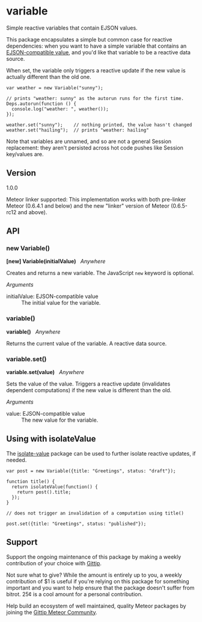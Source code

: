 # variable

Simple reactive variables that contain EJSON values.

This package encapsulates a simple but common case for reactive
dependencies: when you want to have a simple variable that contains an
[EJSON-compatible value](http://docs.meteor.com/#ejson),
and you'd like that variable to be a reactive data source.

When set, the variable only triggers a reactive update if the new
value is actually different than the old one.

```
var weather = new Variable("sunny");

// prints "weather: sunny" as the autorun runs for the first time.
Deps.autorun(function () {
  console.log("weather: ", weather());
});

weather.set("sunny");    // nothing printed, the value hasn't changed
weather.set("hailing");  // prints "weather: hailing"
```

Note that variables are unnamed, and so are not a general Session
replacement: they aren't persisted across hot code pushes like
Session key/values are.


## Version

1.0.0

Meteor linker supported:
This implementation works with both pre-linker Meteor (0.6.4.1 and
below) and the new "linker" version of Meteor (0.6.5-rc12 and above).


## API

### new Variable()

**[new] Variable(initialValue)** &nbsp; *Anywhere*

Creates and returns a new variable.  The JavaScript `new` keyword is
optional.

*Arguments*

<dl>
  <dt>initialValue: EJSON-compatible value</dt>
  <dd>The initial value for the variable.</dd>
</dl>


### variable()

**variable()** &nbsp; *Anywhere*

Returns the current value of the variable.  A reactive data source.


### variable.set()

**variable.set(value)** &nbsp; *Anywhere*

Sets the value of the value.  Triggers a reactive update (invalidates
dependent computations) if the new value is different than the old.

*Arguments*

<dl>
  <dt>value: EJSON-compatible value</dt>
  <dd>The new value for the variable.</dd>
</dl>


## Using with isolateValue

The
[isolate-value](https://atmosphere.meteor.com/package/isolate-value)
package can be used to further isolate reactive updates, if needed.

```
var post = new Variable({title: "Greetings", status: "draft"});

function title() {
  return isolateValue(function() {
    return post().title;
  });
}

// does not trigger an invalidation of a computation using title()

post.set({title: "Greetings", status: "published"});
```


## Support

Support the ongoing maintenance of this package by making a weekly
contribution of your choice with
[Gittip](https://www.gittip.com/awwx/).

Not sure what to give?  While the amount is entirely up to you, a
weekly contribution of $1 is useful if you're relying on this package
for something important and you want to help ensure that the package
doesn't suffer from bitrot.  25&cent; is a cool amount for a personal
contribution.

Help build an ecosystem of well maintained, quality Meteor packages by
joining the
[Gittip Meteor Community](https://www.gittip.com/for/meteor/).
